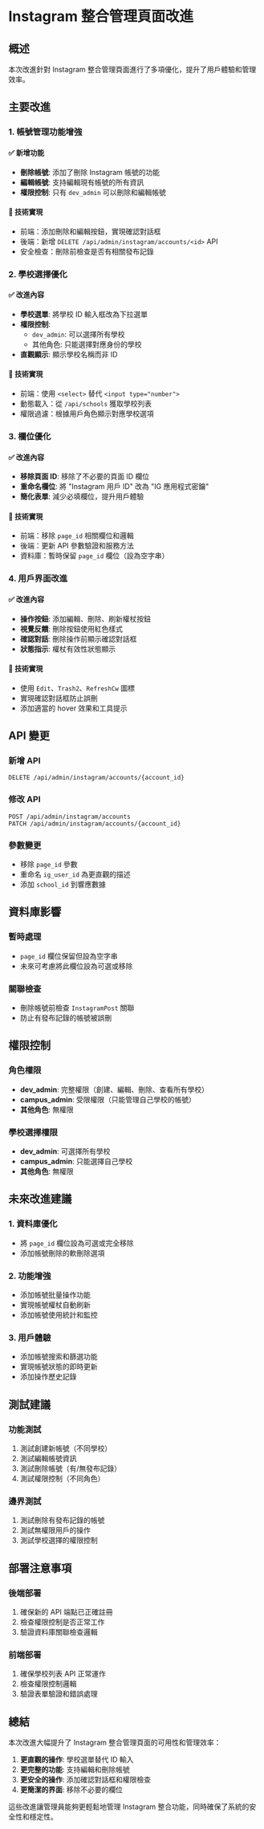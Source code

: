 # Instagram 整合管理頁面改進

## 概述

本次改進針對 Instagram 整合管理頁面進行了多項優化，提升了用戶體驗和管理效率。

## 主要改進

### 1. 帳號管理功能增強

#### ✅ 新增功能
- **刪除帳號**: 添加了刪除 Instagram 帳號的功能
- **編輯帳號**: 支持編輯現有帳號的所有資訊
- **權限控制**: 只有 `dev_admin` 可以刪除和編輯帳號

#### 🔧 技術實現
- 前端：添加刪除和編輯按鈕，實現確認對話框
- 後端：新增 `DELETE /api/admin/instagram/accounts/<id>` API
- 安全檢查：刪除前檢查是否有相關發布記錄

### 2. 學校選擇優化

#### ✅ 改進內容
- **學校選單**: 將學校 ID 輸入框改為下拉選單
- **權限控制**: 
  - `dev_admin`: 可以選擇所有學校
  - 其他角色: 只能選擇對應身份的學校
- **直觀顯示**: 顯示學校名稱而非 ID

#### 🔧 技術實現
- 前端：使用 `<select>` 替代 `<input type="number">`
- 動態載入：從 `/api/schools` 獲取學校列表
- 權限過濾：根據用戶角色顯示對應學校選項

### 3. 欄位優化

#### ✅ 改進內容
- **移除頁面 ID**: 移除了不必要的頁面 ID 欄位
- **重命名欄位**: 將 "Instagram 用戶 ID" 改為 "IG 應用程式密鑰"
- **簡化表單**: 減少必填欄位，提升用戶體驗

#### 🔧 技術實現
- 前端：移除 `page_id` 相關欄位和邏輯
- 後端：更新 API 參數驗證和服務方法
- 資料庫：暫時保留 `page_id` 欄位（設為空字串）

### 4. 用戶界面改進

#### ✅ 改進內容
- **操作按鈕**: 添加編輯、刪除、刷新權杖按鈕
- **視覺反饋**: 刪除按鈕使用紅色樣式
- **確認對話**: 刪除操作前顯示確認對話框
- **狀態指示**: 權杖有效性狀態顯示

#### 🔧 技術實現
- 使用 `Edit`、`Trash2`、`RefreshCw` 圖標
- 實現確認對話框防止誤刪
- 添加適當的 hover 效果和工具提示

## API 變更

### 新增 API
```http
DELETE /api/admin/instagram/accounts/{account_id}
```

### 修改 API
```http
POST /api/admin/instagram/accounts
PATCH /api/admin/instagram/accounts/{account_id}
```

### 參數變更
- 移除 `page_id` 參數
- 重命名 `ig_user_id` 為更直觀的描述
- 添加 `school_id` 到響應數據

## 資料庫影響

### 暫時處理
- `page_id` 欄位保留但設為空字串
- 未來可考慮將此欄位設為可選或移除

### 關聯檢查
- 刪除帳號前檢查 `InstagramPost` 關聯
- 防止有發布記錄的帳號被誤刪

## 權限控制

### 角色權限
- **dev_admin**: 完整權限（創建、編輯、刪除、查看所有學校）
- **campus_admin**: 受限權限（只能管理自己學校的帳號）
- **其他角色**: 無權限

### 學校選擇權限
- **dev_admin**: 可選擇所有學校
- **campus_admin**: 只能選擇自己學校
- **其他角色**: 無權限

## 未來改進建議

### 1. 資料庫優化
- 將 `page_id` 欄位設為可選或完全移除
- 添加帳號刪除的軟刪除選項

### 2. 功能增強
- 添加帳號批量操作功能
- 實現帳號權杖自動刷新
- 添加帳號使用統計和監控

### 3. 用戶體驗
- 添加帳號搜索和篩選功能
- 實現帳號狀態的即時更新
- 添加操作歷史記錄

## 測試建議

### 功能測試
1. 測試創建新帳號（不同學校）
2. 測試編輯帳號資訊
3. 測試刪除帳號（有/無發布記錄）
4. 測試權限控制（不同角色）

### 邊界測試
1. 測試刪除有發布記錄的帳號
2. 測試無權限用戶的操作
3. 測試學校選擇的權限控制

## 部署注意事項

### 後端部署
1. 確保新的 API 端點已正確註冊
2. 檢查權限控制是否正常工作
3. 驗證資料庫關聯檢查邏輯

### 前端部署
1. 確保學校列表 API 正常運作
2. 檢查權限控制邏輯
3. 驗證表單驗證和錯誤處理

## 總結

本次改進大幅提升了 Instagram 整合管理頁面的可用性和管理效率：

1. **更直觀的操作**: 學校選單替代 ID 輸入
2. **更完整的功能**: 支持編輯和刪除帳號
3. **更安全的操作**: 添加確認對話框和權限檢查
4. **更簡潔的界面**: 移除不必要的欄位

這些改進讓管理員能夠更輕鬆地管理 Instagram 整合功能，同時確保了系統的安全性和穩定性。
